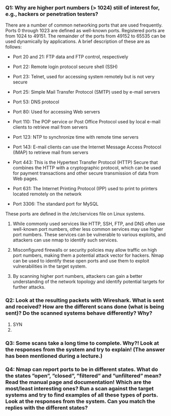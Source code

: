 ### Q1: Why are higher port numbers (> 1024) still of interest for, e.g., hackers or penetration testers?

There are a number of common networking ports that are used frequently. Ports 0 through 1023 are defined as well-known ports. Registered ports are from 1024 to 49151. The remainder of the ports from 49152 to 65535 can be used dynamically by applications. A brief description of these are as follows:

-   Port 20 and 21: FTP data and FTP control, respectively
    
-   Port 22: Remote login protocol secure shell (SSH)
    
-   Port 23: Telnet, used for accessing system remotely but is not very secure
    
-   Port 25: Simple Mail Transfer Protocol (SMTP) used by e-mail servers
    
-   Port 53: DNS protocol
    
-   Port 80: Used for accessing Web servers
    
-   Port 110: The POP service or Post Office Protocol used by local e-mail clients to retrieve mail from servers
    
-   Port 123: NTP to synchronize time with remote time servers
    
-   Port 143: E-mail clients can use the Internet Message Access Protocol (IMAP) to retrieve mail from servers
    
-   Port 443: This is the Hypertext Transfer Protocol (HTTP) Secure that combines the HTTP with a cryptographic protocol, which can be used for payment transactions and other secure transmission of data from Web pages.
    
-   Port 631: The Internet Printing Protocol (IPP) used to print to printers located remotely on the network
    
-   Port 3306: The standard port for MySQL
    

These ports are defined in the /etc/services file on Linux systems.

1. While commonly used services like HTTP, SSH, FTP, and DNS often use well-known port numbers, other less common services may use higher port numbers. These services can be vulnerable to various exploits, and attackers can use nmap to identify such services.

2. Misconfigured firewalls or security policies may allow traffic on high port numbers, making them a potential attack vector for hackers. Nmap can be used to identify these open ports and use them to exploit vulnerabilities in the target system.

3. By scanning higher port numbers, attackers can gain a better understanding of the network topology and identify potential targets for further attacks.

### Q2: Look at the resulting packets with Wireshark. What is sent and received? How are the different scans done (what is being sent)? Do the scanned systems behave differently? Why?

1. SYN 
2. 



### Q3: Some scans take a long time to complete. Why?! Look at the responses from the system and try to explain! (The answer has been mentioned during a lecture.)





### Q4: Nmap can report ports to be in different states. What do the states ”open”, ”closed”, ”filtered” and ”unfiltered” mean? Read the manual page and documentation! Which are the most/least interesting ones? Run a scan against the target systems and try to find examples of all these types of ports. Look at the responses from the system. Can you match the replies with the different states?

